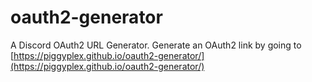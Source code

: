 # oauth2-generator
A Discord OAuth2 URL Generator. Generate an OAuth2 link by going to [https://piggyplex.github.io/oauth2-generator/](https://piggyplex.github.io/oauth2-generator/)
